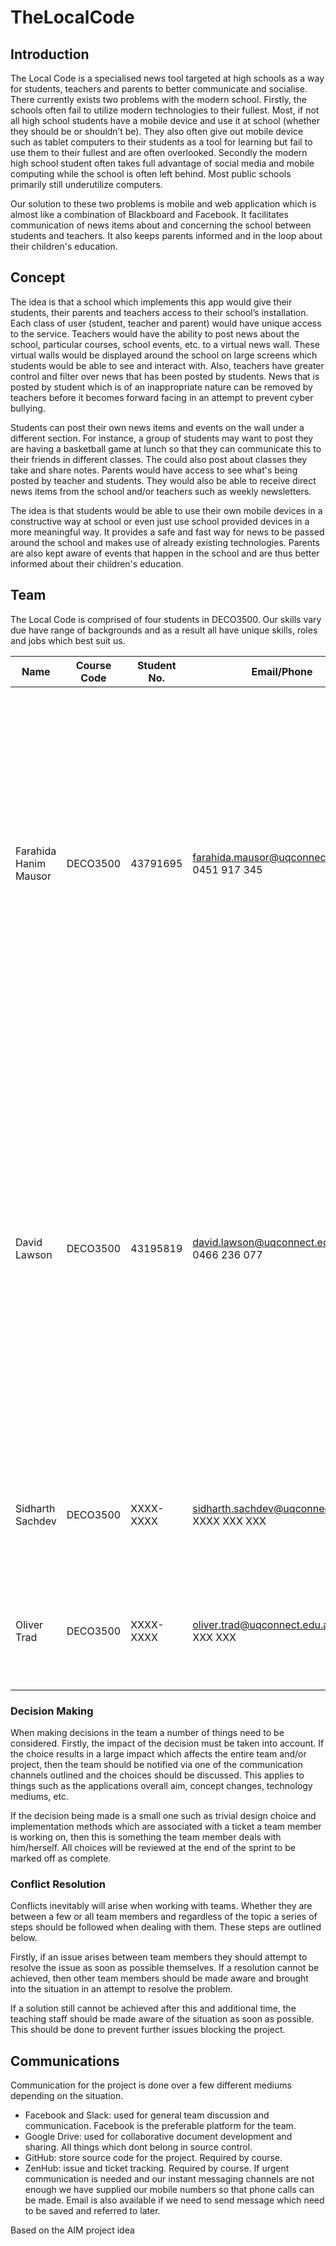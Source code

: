 # TheLocalCode

## Introduction
The Local Code is a specialised news tool targeted at high schools as a way for students, teachers and parents to better communicate and socialise. There currently exists two problems with the modern school. Firstly, the schools often fail to utilize modern technologies to their fullest. Most, if not all high school students have a mobile device and use it at school (whether they should be or shouldn’t be). They also often give out mobile device such as tablet computers to their students as a tool for learning but fail to use them to their fullest and are often overlooked. Secondly the modern high school student often takes full advantage of social media and mobile computing while the school is often left behind. Most public schools primarily still underutilize computers.

Our solution to these two problems is mobile and web application which is almost like a combination of Blackboard and Facebook. It facilitates communication of news items about and concerning the school between students and teachers. It also keeps parents informed and in the loop about their children's education.

## Concept
The idea is that a school which implements this app would give their students, their parents and teachers access to their school’s installation. Each class of user (student, teacher and parent) would have unique access to the service. Teachers would have the ability to post news about the school, particular courses, school events, etc. to a virtual news wall. These virtual walls would be displayed around the school on large screens which students would be able to see and interact with. Also, teachers have greater control and filter over news that has been posted by students. News that is posted by student which is of an inappropriate nature can be removed by teachers before it becomes forward facing in an attempt to prevent cyber bullying. 

Students can post their own news items and events on the wall under a different section. For instance, a group of students may want to post they are having a basketball game at lunch so that they can communicate this to their friends in different classes. The could also post about classes they take and share notes. Parents would have access to see what's being posted by teacher and students. They would also be able to receive direct news items from the school and/or teachers such as weekly newsletters.

The idea is that students would be able to use their own mobile devices in a constructive way at school or even just use school provided devices in a more meaningful way. It provides a safe and fast way for news to be passed around the school and makes use of already existing technologies. Parents are also kept aware of events that happen in the school and are thus better informed about their children's education.

## Team
The Local Code is comprised of four students in DECO3500. Our skills vary due have range of backgrounds and as a result all have unique skills, roles and jobs which best suit us.

Name | Course Code | Student No. | Email/Phone | Description
------------ | ------------- | ------------- | ------------- | ------------- 
Farahida Hanim Mausor | DECO3500 | 43791695 | farahida.mausor@uqconnect.edu.au/ 0451 917 345 | Hi i am farah. Final semester of Master in Computer science ‘s student. As a computer science student being logic is a crucial when it come to developing algorithm and coding. In this project i am responsible to design the algorithm and ensure the system functionality works well. ……….
David Lawson | DECO3500 | 43195819 | david.lawson@uqconnect.edu.au/ 0466 236 077 | Hi so I’m David. I’m a fourth year IT student majoring in Computer System and Networks & User Design. My skills would likely tailor me towards backend/ under the hood design. As my major suggests I also offer skills when it comes to making things nice and usable from a front end point of view. I’m also responsible of <blank> in relation to this project.
Sidharth Sachdev | DECO3500 | XXXX-XXXX | sidharth.sachdev@uqconnect.edu.au/ XXXX XXX XXX | Description of yourself, yours skills and role in this project, what you’re responsible for in this project, etc.
Oliver Trad | DECO3500 | XXXX-XXXX | oliver.trad@uqconnect.edu.au/ XXXX XXX XXX | Description of yourself, yours skills and role in this project, what you’re responsible for in this project, etc.

### Decision Making
When making decisions in the team a number of things need to be considered. Firstly, the impact of the decision must be taken into account. If the choice results in a large impact which affects the entire team and/or project, then the team should be notified via one of the communication channels outlined and the choices should be discussed. This applies to things such as the applications overall aim, concept changes, technology mediums, etc. 

If the decision being made is a small one such as trivial design choice and implementation methods which are associated with a ticket a team member is working on, then this is something the team member deals with him/herself. All choices will be reviewed at the end of the sprint to be marked off as complete.

### Conflict Resolution
Conflicts inevitably will arise when working with teams. Whether they are between a few or all team members and regardless of the topic a series of steps should be followed when dealing with them. These steps are outlined below.

Firstly, if an issue arises between team members they should attempt to resolve the issue as soon as possible themselves. If a resolution cannot be achieved, then other team members should be made aware and brought into the situation in an attempt to resolve the problem.

If a solution still cannot be achieved after this and additional time, the teaching staff should be made aware of the situation as soon as possible. This should be done to prevent further issues blocking the project.

## Communications
Communication for the project is done over a few different mediums depending on the situation.
* Facebook and Slack: used for general team discussion and communication. Facebook is the preferable platform for the team.
* Google Drive: used for collaborative document development and sharing. All things which dont belong in source control.
* GitHub: store source code for the project. Required by course.
* ZenHub: issue and ticket tracking. Required by course.
If urgent communication is needed and our instant messaging channels are not enough we have supplied our mobile numbers so that phone calls can be made. Email is also available if we need to send message which need to be saved and referred to later.

Based on the AIM project idea
